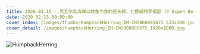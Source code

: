 ```yaml
---
title: 2020.02.15 - 克瓦尔岛海岸以鲱鱼为食的座头鲸，北挪威特罗姆瑟 (© Espen Bergersen/Minden Pictures)
date: 2020.02.15 00:00:00
cover_index: /images/thumbs/HumpbackHerring_ZH-CN2868885675_533x300.jpg
cover_detail: /images/HumpbackHerring_ZH-CN2868885675_1920x1080.jpg
---
```


![HumpbackHerring](/images/HumpbackHerring_ZH-CN2868885675_1920x1080.jpg)
